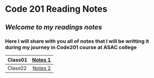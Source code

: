 # Code 201 Reading Notes #

## *Welcome to my readings notes* ##

### **Here I will share with you all of notes that I will be writting it during my journey in Code201 course at ASAC college** ###

| Class01 |[Notes 1](/)|
| :---  |            ---:                                         |
| Class02 |[Notes 2](/)|
